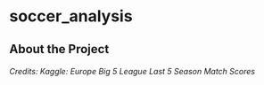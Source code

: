# soccer_analysis
## About the Project
###### Credits: Kaggle: Europe Big 5 League Last 5 Season Match Scores
